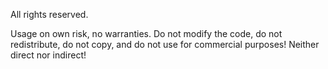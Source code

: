 All rights reserved.

Usage on own risk, no warranties. 
Do not modify the code, do not redistribute, do not copy, and do not use for commercial purposes! Neither direct nor indirect!
